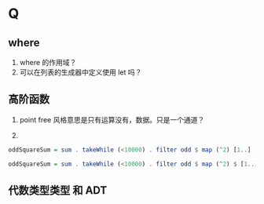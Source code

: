 # Q

## where

1. where 的作用域？
2. 可以在列表的生成器中定义使用 let 吗？

## 高阶函数

1. point free 风格意思是只有运算没有，数据。只是一个通道？

2. 

```haskell
oddSquareSum = sum . takeWhile (<10000) . filter odd $ map (^2) [1..]

oddSquareSum = sum . takeWhile (<10000) . filter odd $ map (^2) $ [1..] -- 需要 $ 吗？
```

## 代数类型类型 和 ADT